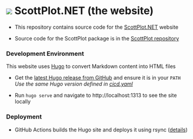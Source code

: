# ![](static/images/brand/favicon-32.png) ScottPlot.NET (the website)

* This repository contains source code for the [ScottPlot.NET](https://scottplot.net) website

* Source code for the ScottPlot package is in the [ScottPlot repository](https://github.com/scottplot/scottplot)

### Development Environment

This website uses [Hugo](https://gohugo.io/) to convert Markdown content into HTML files

* Get the [latest Hugo release from GitHub](https://github.com/gohugoio/hugo/releases) and ensure it is in your `PATH`\
  _Use the same Hugo version defined in [cicd.yaml](.github/workflows/cicd.yaml)_

* Run `hugo serve` and navigate to http://localhost:1313 to see the site locally

### Deployment

* GitHub Actions builds the Hugo site and deploys it using rsync ([details](https://swharden.com/blog/2022-03-20-github-actions-hugo))